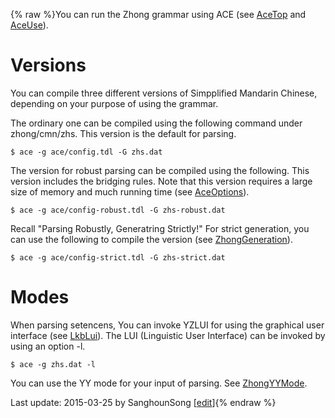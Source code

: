 {% raw %}You can run the Zhong grammar using ACE (see [AceTop](https://delph-in.github.io/docs/tools/AceTop) and
[AceUse](https://delph-in.github.io/docs/tools/AceUse)).

# Versions

You can compile three different versions of Simpplified Mandarin
Chinese, depending on your purpose of using the grammar.

The ordinary one can be compiled using the following command under
zhong/cmn/zhs. This version is the default for parsing.

    $ ace -g ace/config.tdl -G zhs.dat

The version for robust parsing can be compiled using the following. This
version includes the bridging rules. Note that this version requires a
large size of memory and much running time (see
[AceOptions](https://delph-in.github.io/docs/tools/AceOptions)).

    $ ace -g ace/config-robust.tdl -G zhs-robust.dat

Recall "Parsing Robustly, Generatring Strictly!" For strict generation,
you can use the following to compile the version (see
[ZhongGeneration](https://delph-in.github.io/docs/grammars/ZhongGeneration)).

    $ ace -g ace/config-strict.tdl -G zhs-strict.dat

# Modes

When parsing setencens, You can invoke YZLUI for using the graphical
user interface (see [LkbLui](https://delph-in.github.io/docs/tools/LkbLui)). The LUI (Linguistic User
Interface) can be invoked by using an option -l.

    $ ace -g zhs.dat -l

You can use the YY mode for your input of parsing. See
[ZhongYYMode](https://delph-in.github.io/docs/grammars/ZhongYYMode).

Last update: 2015-03-25 by SanghounSong [[edit](https://github.com/delph-in/docs/wiki/ZhongAce/_edit)]{% endraw %}